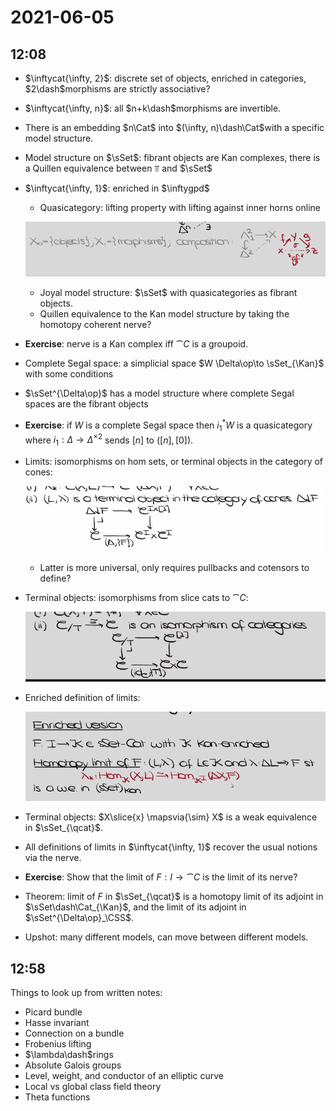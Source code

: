 # 2021-06-05

## 12:08

- $\inftycat{\infty, 2}$: discrete set of objects, enriched in categories, $2\dash$morphisms are strictly associative?
- $\inftycat{\infty, n}$: all $n+k\dash$morphisms are invertible.
- There is an embedding $n\Cat$ into $(\infty, n)\dash\Cat$with a specific model structure.
- Model structure on $\sSet$: fibrant objects are Kan complexes, there is a Quillen equivalence between $\Top$ and $\sSet$
- $\inftycat{\infty, 1}$: enriched in $\inftygpd$
  - Quasicategory: lifting property with lifting against inner horns online

  ![image_2021-06-05-12-16-29](figures/image_2021-06-05-12-16-29.png)

  - Joyal model structure: $\sSet$ with quasicategories as fibrant objects.
  - Quillen equivalence to the Kan model structure by taking the homotopy coherent nerve?

- **Exercise**: nerve is a Kan complex iff $\cat{C}$ is a groupoid.
- Complete Segal space: a simplicial space $W \Delta\op\to \sSet_{\Kan}$ with some conditions
- $\sSet^{\Delta\op}$ has a model structure where complete Segal spaces are the fibrant objects

- **Exercise**: if $W$ is a complete Segal space then $i_1^* W$ is a quasicategory where $i_1: \Delta \to \Delta^{\times 2}$ sends $[n]$ to $([n], [0])$.

- Limits: isomorphisms on hom sets, or terminal objects in the category of cones:
  
  ![image_2021-06-05-12-24-46](figures/image_2021-06-05-12-24-46.png)

  - Latter is more universal, only requires pullbacks and cotensors to define?

- Terminal objects: isomorphisms from slice cats to $\cat{C}$:

  ![image_2021-06-05-12-25-36](figures/image_2021-06-05-12-25-36.png)

- Enriched definition of limits:

  ![image_2021-06-05-12-27-23](figures/image_2021-06-05-12-27-23.png)

- Terminal objects: $X\slice{x} \mapsvia{\sim} X$ is a weak equivalence in $\sSet_{\qcat}$.

- All definitions of limits in $\inftycat{\infty, 1}$ recover the usual notions via the nerve.

- **Exercise**: Show that the limit of $F: I\to \cat{C}$ is the limit of its nerve?

- Theorem: limit of $F$ in $\sSet_{\qcat}$ is a homotopy limit of its adjoint in $\sSet\dash\Cat_{\Kan}$, and the limit of its adjoint in $\sSet^{\Delta\op}_\CSS$.

- Upshot: many different models, can move between different models.

## 12:58

Things to look up from written notes:

- Picard bundle
- Hasse invariant
- Connection on a bundle
- Frobenius lifting
- $\lambda\dash$rings
- Absolute Galois groups
- Level, weight, and conductor of an elliptic curve
- Local vs global class field theory
- Theta functions
